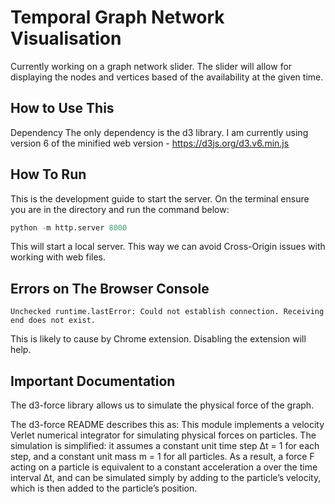 # Temporal Graph Network Visualisation

Currently working on a graph network slider. The slider will allow for displaying the nodes and vertices based of the availability at the given time.

## How to Use This

Dependency
The only dependency is the d3 library. I am currently using version 6 of the minified web version - https://d3js.org/d3.v6.min.js

## How To Run
This is the development guide to start the server. On the terminal ensure you are in the directory and run the command below:

```python
python -m http.server 8000
```

This will start a local server. This way we can avoid Cross-Origin issues with working with web files.

## Errors on The Browser Console
```
Unchecked runtime.lastError: Could not establish connection. Receiving end does not exist. 
```
This is likely to cause by Chrome extension. Disabling the extension will help.

## Important Documentation

The d3-force library allows us to simulate the physical force of the graph.

The d3-force README describes this as:
This module implements a velocity Verlet numerical integrator for simulating physical forces on particles. The simulation is simplified: it assumes a constant unit time step Δt = 1 for each step, and a constant unit mass m = 1 for all particles. As a result, a force F acting on a particle is equivalent to a constant acceleration a over the time interval Δt, and can be simulated simply by adding to the particle’s velocity, which is then added to the particle’s position.
